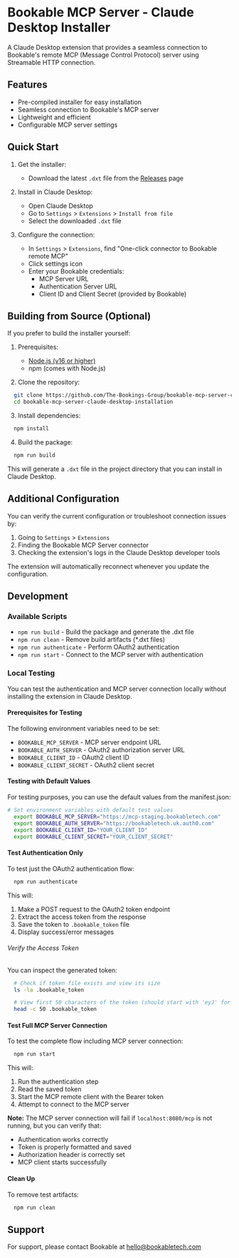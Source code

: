# Bookable MCP Server - Claude Desktop Installer

A Claude Desktop extension that provides a seamless connection to Bookable's remote MCP (Message Control Protocol) server using Streamable HTTP connection.

## Features

- Pre-compiled installer for easy installation
- Seamless connection to Bookable's MCP server
- Lightweight and efficient
- Configurable MCP server settings

## Quick Start

1. Get the installer:
   - Download the latest `.dxt` file from the [Releases](https://github.com/The-Bookings-Group/bookable-mcp-server-claude-desktop-installation/releases) page

2. Install in Claude Desktop:
   - Open Claude Desktop
   - Go to `Settings` > `Extensions` > `Install from file`
   - Select the downloaded `.dxt` file

3. Configure the connection:
   - In `Settings` > `Extensions`, find "One-click connector to Bookable remote MCP"
   - Click settings icon
   - Enter your Bookable credentials:
      - MCP Server URL
      - Authentication Server URL
      - Client ID and Client Secret (provided by Bookable)

## Building from Source (Optional)

If you prefer to build the installer yourself:

1. Prerequisites:
   - [Node.js (v16 or higher)](https://nodejs.org/en/download)
   - npm (comes with Node.js)

2. Clone the repository:
```bash
  git clone https://github.com/The-Bookings-Group/bookable-mcp-server-claude-desktop-installation
  cd bookable-mcp-server-claude-desktop-installation
```

3. Install dependencies:
```bash
  npm install
```

4. Build the package:
```bash
  npm run build
```

This will generate a `.dxt` file in the project directory that you can install in Claude Desktop.

## Additional Configuration

You can verify the current configuration or troubleshoot connection issues by:
1. Going to `Settings` > `Extensions`
2. Finding the Bookable MCP Server connector
3. Checking the extension's logs in the Claude Desktop developer tools

The extension will automatically reconnect whenever you update the configuration.

## Development

### Available Scripts

- `npm run build` - Build the package and generate the .dxt file
- `npm run clean` - Remove build artifacts (*.dxt files)
- `npm run authenticate` - Perform OAuth2 authentication
- `npm run start` - Connect to the MCP server with authentication

### Local Testing

You can test the authentication and MCP server connection locally without installing the extension in Claude Desktop.

#### Prerequisites for Testing

The following environment variables need to be set:
- `BOOKABLE_MCP_SERVER` - MCP server endpoint URL
- `BOOKABLE_AUTH_SERVER` - OAuth2 authorization server URL
- `BOOKABLE_CLIENT_ID` - OAuth2 client ID
- `BOOKABLE_CLIENT_SECRET` - OAuth2 client secret

#### Testing with Default Values

For testing purposes, you can use the default values from the manifest.json:

```bash
# Set environment variables with default test values
  export BOOKABLE_MCP_SERVER="https://mcp-staging.bookabletech.com"
  export BOOKABLE_AUTH_SERVER="https://bookabletech.uk.auth0.com"
  export BOOKABLE_CLIENT_ID="YOUR_CLIENT_ID"
  export BOOKABLE_CLIENT_SECRET="YOUR_CLIENT_SECRET"
```

#### Test Authentication Only

To test just the OAuth2 authentication flow:

```bash
  npm run authenticate
```

This will:
1. Make a POST request to the OAuth2 token endpoint
2. Extract the access token from the response
3. Save the token to `.bookable_token` file
4. Display success/error messages

###### Verify the Access Token

You can inspect the generated token:

```bash
  # Check if token file exists and view its size
  ls -la .bookable_token

  # View first 50 characters of the token (should start with 'eyJ' for JWT)
  head -c 50 .bookable_token
```

#### Test Full MCP Server Connection

To test the complete flow including MCP server connection:

```bash
  npm run start
```

This will:
1. Run the authentication step
2. Read the saved token
3. Start the MCP remote client with the Bearer token
4. Attempt to connect to the MCP server

**Note:** The MCP server connection will fail if `localhost:8080/mcp` is not running, but you can verify that:
- Authentication works correctly
- Token is properly formatted and saved
- Authorization header is correctly set
- MCP client starts successfully

#### Clean Up

To remove test artifacts:

```bash
  npm run clean
```

## Support

For support, please contact Bookable at hello@bookabletech.com